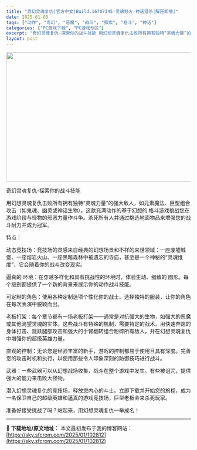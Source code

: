 ```yaml
---
title: "奇幻灵魂复仇|官方中文|Build.16707345-灵魂怒火-神话猎杀|解压即撸|"
date: 2025-01-03
tags: ["动作", "奇幻", "恶魔", "战斗", "探索", "格斗", "神话"]
categories: ["PC游戏下载", "PC游戏专区"]
excerpt: "奇幻灵魂复仇-探索你的战斗技能 用幻想灵魂复仇击败所有拥有独特“灵魂力量”的强大敌人，如元素魔法、巨型组合攻击（如鬼魂、幽灵或神话生物）。这款充满动作的基于幻想的 格斗游戏挑战您在游戏阶段与怪物的邪恶力量作斗争。杀死所有人并通过挑选地面物品来增强您的战斗耐力并成为冠军。 特点： 动态竞技场：竞技场的&hellip;"
layout: post
---
```


<img class="aligncenter size-full wp-image-102777" src="https://sky.sfcrom.com/wp-content/uploads/2025/01/202501031017551.webp" alt="" width="616" height="353" />

奇幻灵魂复仇-探索你的战斗技能

用幻想灵魂复仇击败所有拥有独特“灵魂力量”的强大敌人，如元素魔法、巨型组合攻击（如鬼魂、幽灵或神话生物）。这款充满动作的基于幻想的 格斗游戏挑战您在游戏阶段与怪物的邪恶力量作斗争。杀死所有人并通过挑选地面物品来增强您的战斗耐力并成为冠军。

特点：

动态竞技场：竞技场的灵感来自经典的幻想场景和不祥的来世领域：一座废墟城堡、一座熔岩火山、一座黑暗森林中被遗忘的寺庙，甚至是一个神秘的“灵魂维度”，它会随着你的战斗改变现实。

逼真的 环境：在穿越多样化和具有挑战性的环境时，体验生动、细致的 图形。每个级别都提供了一个新的背景来展示你的动作战斗技能。

可定制的角色：使用各种定制选项个性化你的战士。选择独特的服装，让你的角色在每次表演中脱颖而出。

老板打架：每个章节都有一场老板打架——通常是对抗强大的生物，如强大的恶魔或其他渴望灵魂的实体。这些战斗有特殊的机制，需要特定的战术。用快速奔跑的身体打击、跳跃腿部攻击和强大的手臂翻转组合粉碎所有敌人，并在幻想灵魂复仇中增强你的超级英雄力量。

直观的控制：无论您是经验丰富的新手，游戏的控制都易于使用且具有深度。完善您的攻击时机和执行，以使用那些令人印象深刻的防御技巧进行战斗。

武器：一些武器可以从幻想战场收集，战斗在整个游戏中发生。有些被诅咒，提供强大的能力来击败大怪物。

潜入幻想灵魂复仇的竞技场，释放您内心的斗士。立即下载并开始您的旅程，成为一名保卫自己的超级英雄和逼真的游戏竞技场，巨型老板会来杀死玩家。

准备好接受挑战了吗？站起来，用幻想灵魂复仇一举成名！

---
📖 **下载地址/原文地址：** 本文最初发布于我的博客网站：[https://sky.sfcrom.com/2025/01/102812](https://sky.sfcrom.com/2025/01/102812)
